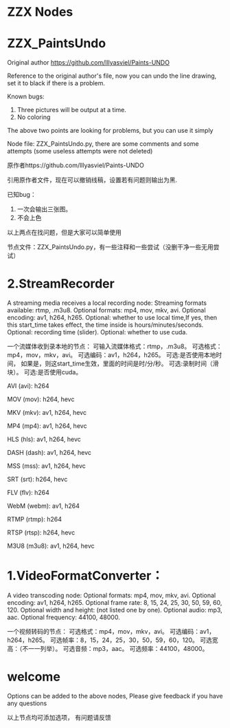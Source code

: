 ZZX Nodes
=====

ZZX_PaintsUndo
==
Original author https://github.com/lllyasviel/Paints-UNDO

Reference to the original author's file, now you can undo the line drawing, set it to black if there is a problem.

Known bugs:
1. Three pictures will be output at a time.
2. No coloring
   
The above two points are looking for problems, but you can use it simply

Node file: ZZX_PaintsUndo.py, there are some comments and some attempts (some useless attempts were not deleted)


原作者https://github.com/lllyasviel/Paints-UNDO

引用原作者文件，现在可以撤销线稿，设置若有问题则输出为黑.

已知bug：
1. 一次会输出三张图。
2. 不会上色
   
以上两点在找问题，但是大家可以简单使用
   
节点文件：ZZX_PaintsUndo.py，有一些注释和一些尝试（没删干净一些无用尝试）



2.StreamRecorder
==
A streaming media receives a local recording node:
Streaming formats available: rtmp, .m3u8.
Optional formats: mp4, mov, mkv, avi.
Optional encoding: av1, h264, h265.
Optional: whether to use local time,If yes, then this start_time takes effect, the time inside is hours/minutes/seconds.
Optional: recording time (slider).
Optional: whether to use cuda.


一个流媒体收到录本地的节点：
可输入流媒体格式：rtmp，.m3u8。
可选格式：mp4，mov，mkv，avi。
可选编码：av1，h264，h265。
可选:是否使用本地时间，
     如果是，则这start_time生效，里面的时间是时/分/秒。
可选:录制时间（滑块）。
可选:是否使用cuda。

AVI (avi): h264

MOV (mov): h264, hevc

MKV (mkv): av1, h264, hevc

MP4 (mp4): av1, h264, hevc

HLS (hls): av1, h264, hevc

DASH (dash): av1, h264, hevc

MSS (mss): av1, h264, hevc

SRT (srt): h264, hevc

FLV (flv): h264

WebM (webm): av1, h264

RTMP (rtmp): h264

RTSP (rtsp): h264, hevc

M3U8 (m3u8): av1, h264, hevc

1.VideoFormatConverter：
==
A video transcoding node:
Optional formats: mp4, mov, mkv, avi.
Optional encoding: av1, h264, h265.
Optional frame rate: 8, 15, 24, 25, 30, 50, 59, 60, 120.
Optional width and height: (not listed one by one).
Optional audio: mp3, aac.
Optional frequency: 44100, 48000.

一个视频转码的节点：
可选格式：mp4，mov，mkv，avi。
可选编码：av1，h264，h265。
可选帧率：8，15，24，25，30，50，59，60，120。
可选宽高：（不一一列举）。
可选音频：mp3，aac。
可选频率：44100，48000。


welcome
==
Options can be added to the above nodes,
Please give feedback if you have any questions

以上节点均可添加选项，
有问题请反馈
